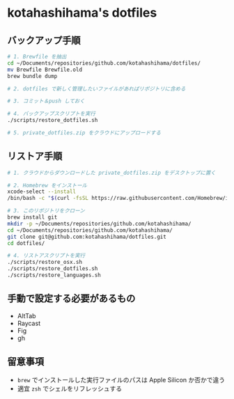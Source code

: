 # kotahashihama's dotfiles

## バックアップ手順

```sh
# 1. Brewfile を抽出
cd ~/Documents/repositories/github.com/kotahashihama/dotfiles/
mv Brewfile Brewfile.old
brew bundle dump

# 2. dotfiles で新しく管理したいファイルがあればリポジトリに含める

# 3. コミット＆push しておく

# 4. バックアップスクリプトを実行
./scripts/restore_dotfiles.sh

# 5. private_dotfiles.zip をクラウドにアップロードする
```

## リストア手順

```sh
# 1. クラウドからダウンロードした private_dotfiles.zip をデスクトップに置く

# 2. Homebrew をインストール
xcode-select --install
/bin/bash -c "$(curl -fsSL https://raw.githubusercontent.com/Homebrew/install/HEAD/install.sh)"

# 3. このリポジトリをクローン
brew install git
mkdir -p ~/Documents/repositories/github.com/kotahashihama/
cd ~/Documents/repositories/github.com/kotahashihama/
git clone git@github.com:kotahashihama/dotfiles.git
cd dotfiles/

# 4. リストアスクリプトを実行
./scripts/restore_osx.sh
./scripts/restore_dotfiles.sh
./scripts/restore_languages.sh
```

## 手動で設定する必要があるもの

- AltTab
- Raycast
- Fig
- gh

## 留意事項

- `brew` でインストールした実行ファイルのパスは Apple Silicon か否かで違う
- 適宜 `zsh` でシェルをリフレッシュする
